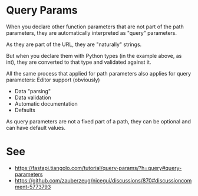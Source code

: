 # Query Params


When you declare other function parameters that are not part of the path parameters, they are automatically interpreted as "query" parameters.


As they are part of the URL, they are "naturally" strings.

But when you declare them with Python types (in the example above, as int), they are converted to that type and validated against it.

All the same process that applied for path parameters also applies for query parameters:
Editor support (obviously)
- Data "parsing"
- Data validation
- Automatic documentation
- Defaults

As query parameters are not a fixed part of a path, they can be optional and can have default values.


# See 
- https://fastapi.tiangolo.com/tutorial/query-params/?h=query#query-parameters
- https://github.com/zauberzeug/nicegui/discussions/870#discussioncomment-5773793
